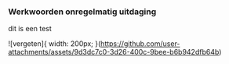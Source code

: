 ### Werkwoorden onregelmatig uitdaging
dit is een test

![vergeten]{ width: 200px; }(https://github.com/user-attachments/assets/9d3dc7c0-3d26-400c-9bee-b6b942dfb64b)
